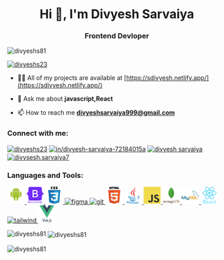 <h1 align="center">Hi 👋, I'm Divyesh Sarvaiya</h1>
<h3 align="center">Frontend Devloper</h3>

<p align="left"> <img src="https://komarev.com/ghpvc/?username=divyeshs81&label=Profile%20views&color=0e75b6&style=flat" alt="divyeshs81" /> </p>

<p align="left"> <a href="https://twitter.com/divyeshs23" target="blank"><img src="https://img.shields.io/twitter/follow/divyeshs23?logo=twitter&style=for-the-badge" alt="divyeshs23" /></a> </p>

- 👨‍💻 All of my projects are available at [https://sdivyesh.netlify.app/](https://sdivyesh.netlify.app/)

- 💬 Ask me about **javascript,React**

- 📫 How to reach me **divyeshsarvaiya999@gmail.com**

<h3 align="left">Connect with me:</h3>
<p align="left">
<a href="https://twitter.com/divyeshs23" target="blank"><img align="center" src="https://raw.githubusercontent.com/rahuldkjain/github-profile-readme-generator/master/src/images/icons/Social/twitter.svg" alt="divyeshs23" height="30" width="40" /></a>
<a href="https://linkedin.com/in/in/divyesh-sarvaiya-72184015a" target="blank"><img align="center" src="https://raw.githubusercontent.com/rahuldkjain/github-profile-readme-generator/master/src/images/icons/Social/linked-in-alt.svg" alt="in/divyesh-sarvaiya-72184015a" height="30" width="40" /></a>
<a href="https://fb.com/divyesh sarvaiya" target="blank"><img align="center" src="https://raw.githubusercontent.com/rahuldkjain/github-profile-readme-generator/master/src/images/icons/Social/facebook.svg" alt="divyesh sarvaiya" height="30" width="40" /></a>
<a href="https://instagram.com/divysesh.sarvaiya7" target="blank"><img align="center" src="https://raw.githubusercontent.com/rahuldkjain/github-profile-readme-generator/master/src/images/icons/Social/instagram.svg" alt="divysesh.sarvaiya7" height="30" width="40" /></a>
</p>

<h3 align="left">Languages and Tools:</h3>
<p align="left"> <a href="https://developer.android.com" target="_blank" rel="noreferrer"> <img src="https://raw.githubusercontent.com/devicons/devicon/master/icons/android/android-original-wordmark.svg" alt="android" width="40" height="40"/> </a> <a href="https://getbootstrap.com" target="_blank" rel="noreferrer"> <img src="https://raw.githubusercontent.com/devicons/devicon/master/icons/bootstrap/bootstrap-plain-wordmark.svg" alt="bootstrap" width="40" height="40"/> </a> <a href="https://www.w3schools.com/css/" target="_blank" rel="noreferrer"> <img src="https://raw.githubusercontent.com/devicons/devicon/master/icons/css3/css3-original-wordmark.svg" alt="css3" width="40" height="40"/> </a> <a href="https://www.figma.com/" target="_blank" rel="noreferrer"> <img src="https://www.vectorlogo.zone/logos/figma/figma-icon.svg" alt="figma" width="40" height="40"/> </a> <a href="https://git-scm.com/" target="_blank" rel="noreferrer"> <img src="https://www.vectorlogo.zone/logos/git-scm/git-scm-icon.svg" alt="git" width="40" height="40"/> </a> <a href="https://www.w3.org/html/" target="_blank" rel="noreferrer"> <img src="https://raw.githubusercontent.com/devicons/devicon/master/icons/html5/html5-original-wordmark.svg" alt="html5" width="40" height="40"/> </a> <a href="https://www.java.com" target="_blank" rel="noreferrer"> <img src="https://raw.githubusercontent.com/devicons/devicon/master/icons/java/java-original.svg" alt="java" width="40" height="40"/> </a> <a href="https://developer.mozilla.org/en-US/docs/Web/JavaScript" target="_blank" rel="noreferrer"> <img src="https://raw.githubusercontent.com/devicons/devicon/master/icons/javascript/javascript-original.svg" alt="javascript" width="40" height="40"/> </a> <a href="https://www.mongodb.com/" target="_blank" rel="noreferrer"> <img src="https://raw.githubusercontent.com/devicons/devicon/master/icons/mongodb/mongodb-original-wordmark.svg" alt="mongodb" width="40" height="40"/> </a> <a href="https://www.mysql.com/" target="_blank" rel="noreferrer"> <img src="https://raw.githubusercontent.com/devicons/devicon/master/icons/mysql/mysql-original-wordmark.svg" alt="mysql" width="40" height="40"/> </a> <a href="https://reactjs.org/" target="_blank" rel="noreferrer"> <img src="https://raw.githubusercontent.com/devicons/devicon/master/icons/react/react-original-wordmark.svg" alt="react" width="40" height="40"/> </a> <a href="https://tailwindcss.com/" target="_blank" rel="noreferrer"> <img src="https://www.vectorlogo.zone/logos/tailwindcss/tailwindcss-icon.svg" alt="tailwind" width="40" height="40"/> </a> <a href="https://vuejs.org/" target="_blank" rel="noreferrer"> <img src="https://raw.githubusercontent.com/devicons/devicon/master/icons/vuejs/vuejs-original-wordmark.svg" alt="vuejs" width="40" height="40"/> </a> </p>

<p><img align="left" src="https://github-readme-stats.vercel.app/api/top-langs?username=divyeshs81&show_icons=true&locale=en&layout=compact" alt="divyeshs81" /></p>

<p>&nbsp;<img align="center" src="https://github-readme-stats.vercel.app/api?username=divyeshs81&show_icons=true&locale=en" alt="divyeshs81" /></p>

<p><img align="center" src="https://github-readme-streak-stats.herokuapp.com/?user=divyeshs81&" alt="divyeshs81" /></p>
